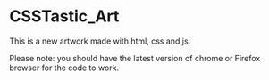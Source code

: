 # CSSTastic_Art
This is a new artwork made with html, css and js. 

Please note: you should have the latest version of chrome or Firefox browser for the code to work.
